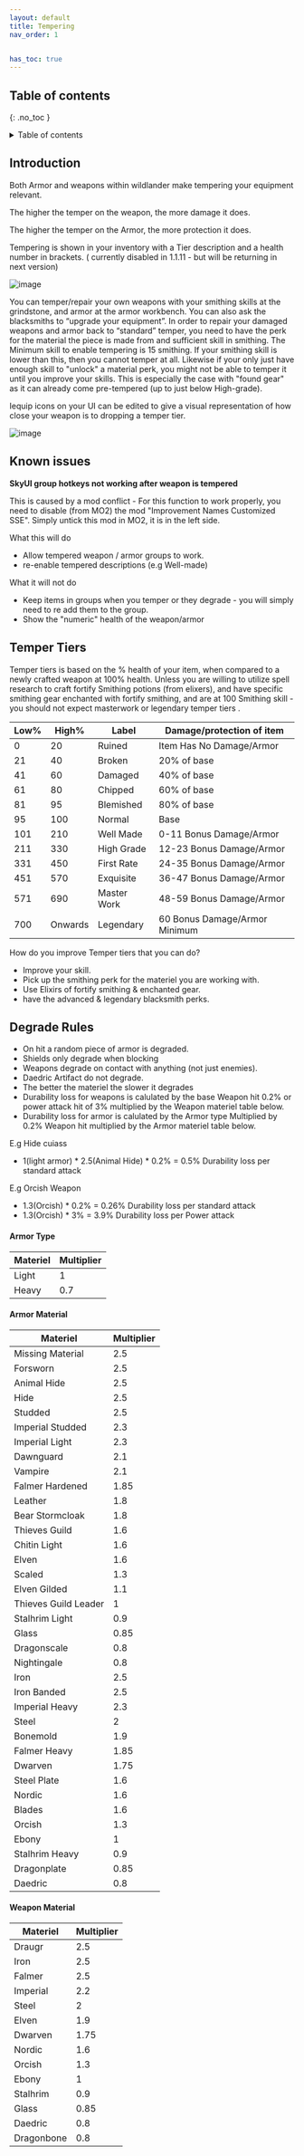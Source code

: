 ```yaml
---
layout: default
title: Tempering
nav_order: 1


has_toc: true
---
```


## Table of contents
{: .no_toc }
<details markdown="block">
  <summary>
    Table of contents
  </summary>
  {: .text-delta }
1. TOC
{:toc}
</details>

## Introduction

Both Armor and weapons within wildlander make tempering your equipment relevant.

The higher the temper on the weapon, the more damage it does. 

The higher the temper on the Armor, the more protection it does. 

Tempering is shown in your inventory with a Tier description and a health number in brackets. ( currently disabled in 1.1.11 - but will be returning in next version)

![image](https://user-images.githubusercontent.com/26418143/156928089-14acb6eb-fff6-4755-b51b-908b8e7ee454.png)


You can temper/repair your own weapons with your smithing skills at the grindstone, and armor at the armor workbench. You can also ask the blacksmiths to “upgrade your equipment”. In order to repair your damaged weapons and armor back to “standard” temper, you need to have the perk for the material the piece is made from and sufficient skill in smithing. The Minimum skill to enable tempering is 15 smithing. If your smithing skill is lower than this, then you cannot temper at all. Likewise if your only just have enough skill to "unlock" a material perk, you might not be able to temper it until you improve your skills. This is especially the case with "found gear" as it can already come pre-tempered (up to just below High-grade).

Iequip icons on your UI can be edited to give a visual representation of how close your weapon is to dropping a temper tier.

![image](https://user-images.githubusercontent.com/26418143/162575241-b21c12f0-6c18-471f-b919-4bcdf9cfb0a1.png)

## Known issues

**SkyUI group hotkeys not working after weapon is tempered**

This is caused by a mod conflict -  For this function to work properly, you need to disable (from MO2) the mod "Improvement Names Customized SSE". Simply untick this mod in MO2, it is in the left side.

What this will do
* Allow tempered weapon / armor groups to work.
* re-enable tempered descriptions (e.g Well-made)

What it will not do
* Keep items in groups when you temper or they degrade - you will simply need to re add them to the group.
* Show the "numeric" health of the weapon/armor


## Temper Tiers

Temper tiers is based on the % health of your item, when compared to a newly crafted weapon at 100% health. Unless you are willing to utilize spell research to craft fortify Smithing potions (from elixers), and have specific smithing gear enchanted with fortify smithing, and are at 100 Smithing skill - you should not expect masterwork or legendary temper tiers .

Low%|High%|Label| Damage/protection of item
|--|--|--|--|
0|20|Ruined   | Item Has No Damage/Armor
21|40|Broken  | 20% of base
41|60|Damaged | 40% of base
61|80|Chipped | 60% of base
81|95|Blemished | 80% of base
95|100|Normal | Base 
101|210|Well Made| 0-11 Bonus Damage/Armor
211|330|High Grade|12-23 Bonus Damage/Armor
331|450|First Rate|24-35 Bonus Damage/Armor
451|570|Exquisite| 36-47 Bonus Damage/Armor
571|690|Master Work|48-59 Bonus Damage/Armor 
700|Onwards|Legendary| 60 Bonus Damage/Armor Minimum

How do you improve Temper tiers that you can do?
* Improve your skill.
* Pick up the smithing perk for the materiel you are working with.
* Use Elixirs of fortify smithing & enchanted gear.
* have the advanced & legendary blacksmith perks.

## Degrade Rules 

* On hit a random piece of armor is degraded.
* Shields only degrade when blocking
* Weapons degrade on contact with anything (not just enemies).
* Daedric Artifact do not degrade.
* The better the materiel the slower it degrades
* Durability loss for weapons is calulated by the base Weapon hit 0.2% or power attack hit of 3% multiplied by the Weapon materiel table below.
* Durability loss for armor is calulated by the Armor type Multiplied by 0.2% Weapon hit multiplied by the Armor materiel table below.

E.g Hide cuiass

* 1(light armor) * 2.5(Animal Hide)  * 0.2% = 0.5% Durability loss per standard attack

E.g Orcish Weapon

* 1.3(Orcish)  * 0.2% = 0.26% Durability loss per standard attack
* 1.3(Orcish)  * 3%   = 3.9% Durability loss per Power attack

#### Armor Type

|Materiel| Multiplier| 
|--|--|
Light|1|
Heavy|0.7|

#### Armor Material

|Materiel| Multiplier| 
|--|--|
Missing Material|2.5| 
Forsworn|2.5|
Animal Hide|2.5|
Hide|2.5|
Studded|2.5|
Imperial Studded|2.3|
Imperial Light|2.3|
Dawnguard|2.1|
Vampire|2.1|
Falmer Hardened|1.85|
Leather|1.8|
Bear Stormcloak|1.8|
Thieves Guild|1.6|
Chitin Light|1.6|
Elven|1.6|
Scaled|1.3|
Elven Gilded|1.1|
Thieves Guild Leader|1|
Stalhrim Light|0.9|
Glass|0.85|
Dragonscale|0.8|
Nightingale|0.8|
Iron|2.5|
Iron Banded|2.5|
Imperial Heavy|2.3|
Steel|2|
Bonemold|1.9|
Falmer Heavy|1.85|
Dwarven|1.75|
Steel Plate|1.6|
Nordic|1.6|
Blades|1.6|
Orcish|1.3|
Ebony|1|
Stalhrim Heavy|0.9|
Dragonplate|0.85|
Daedric|0.8|

#### Weapon Material

|Materiel| Multiplier| 
|--|--|
Draugr|2.5|
Iron|2.5|
Falmer|2.5|
Imperial|2.2|
Steel|2|
Elven|1.9|
Dwarven|1.75|
Nordic|1.6|
Orcish|1.3|
Ebony|1|
Stalhrim|0.9|
Glass|0.85|
Daedric|0.8|
Dragonbone|0.8|


